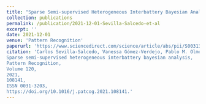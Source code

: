 ```yaml
---
title: "Sparse Semi-supervised Heterogeneous Interbattery Bayesian Analysis"
collection: publications
permalink: /publication/2021-12-01-Sevilla-Salcedo-et-al
excerpt: ''
date: 2021-12-01
venue: 'Pattern Recognition'
paperurl: 'https://www.sciencedirect.com/science/article/abs/pii/S0031320321003289'
citation: 'Carlos Sevilla-Salcedo, Vanessa Gómez-Verdejo, Pablo M. Olmos,
Sparse semi-supervised heterogeneous interbattery bayesian analysis,
Pattern Recognition,
Volume 120,
2021,
108141,
ISSN 0031-3203,
https://doi.org/10.1016/j.patcog.2021.108141.'
---
```

